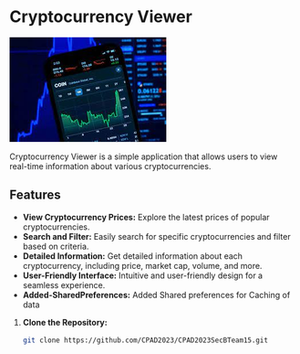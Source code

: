 # Cryptocurrency Viewer
![Image](./CryptoView.jpeg)

Cryptocurrency Viewer is a simple application that allows users to view real-time information about various cryptocurrencies.

## Features

- **View Cryptocurrency Prices:** Explore the latest prices of popular cryptocurrencies.
- **Search and Filter:** Easily search for specific cryptocurrencies and filter based on criteria.
- **Detailed Information:** Get detailed information about each cryptocurrency, including price, market cap, volume, and more.
- **User-Friendly Interface:** Intuitive and user-friendly design for a seamless experience.
- **Added-SharedPreferences:** Added Shared preferences for Caching of data

1. **Clone the Repository:**
   ```bash
   git clone https://github.com/CPAD2023/CPAD2023SecBTeam15.git

